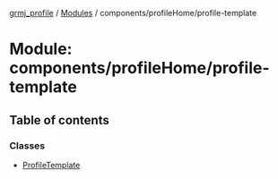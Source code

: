 [grmj_profile](../README.md) / [Modules](../modules.md) / components/profileHome/profile-template

# Module: components/profileHome/profile-template

## Table of contents

### Classes

- [ProfileTemplate](../classes/components_profileHome_profile_template.ProfileTemplate.md)
